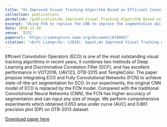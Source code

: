 ```yaml
---
title: "An Improved Visual Tracking Algorithm Based on Efficient Convolution Operators"
collection: publications
permalink: /publication/An Improved Visual Tracking Algorithm Based on Efficient Convolution Operators
excerpt: 'Using FCN to replace the CNN to improve the segmentation ability.'
date: 2018-11-10
venue: 'ICCC'
paperurl: 'https://ieeexplore.ieee.org/document/8780957'
citation: '<b>Yi Liang</b>. (2018). &quot;An Improved Visual Tracking Algorithm Based on Efficient Convolution Operators.&quot; <i>2018 IEEE 4th International Conference on Computer and Communications (ICCC)</i>. '
---
```

Effcient Convolution Operators (ECO) is one of the most outstanding visual tracking algorithms in recent years, it combines two methods of Deep Learning and Discriminative Correlation Filter (DCF), and has excellent performance in VOT2016, UAV123, OTB-2015 and TempleColor. The paper propose integrating ECO and Fully Convolutional Networks (FCN) to achieve state-of-the-art segmentation for ECO. In our experiments, the original CNN model of ECO is replaced by the FCN model. Compared with the traditional Convolutional Neural Networks (CNN), the FCN has higher accuracy of segmentation and can input any size of image. We perform comprehensive experiments which obtained 0.653 area under curve (AUC) and 0.861 precision plot (DP) on OTB-2013 dataset.

[Download paper here](https://ieeexplore.ieee.org/document/8780957)
